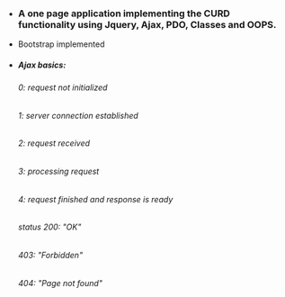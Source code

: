 <ul>
<li><h3>A one page application implementing the CURD functionality using Jquery, Ajax, PDO, Classes and OOPS.</h3></li>
<li>Bootstrap implemented</li>
<li>
<h5>Ajax basics:</h5>
<h6>0: request not initialized</h6>
<h6>1: server connection established</h6>
<h6>2: request received</h6>
<h6>3: processing request</h6>
<h6>4: request finished and response is ready</h6>

<h6>status	200: "OK"</h6>
<h6>403: "Forbidden"</h6>
<h6>404: "Page not found"</h6>
</li>
</ul>